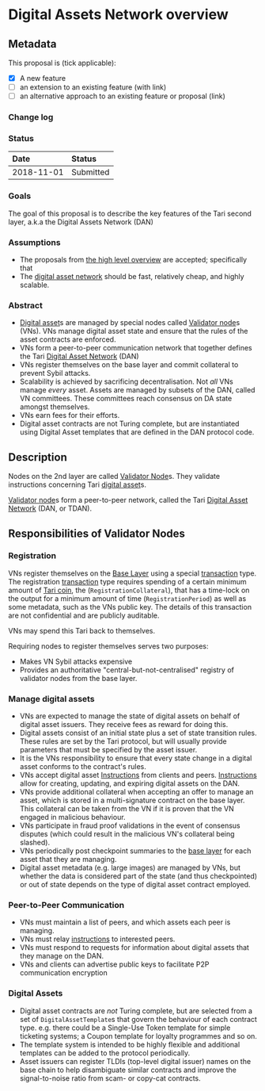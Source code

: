 # Digital Assets Network overview

## Metadata

This proposal is (tick applicable):

* [x] A new feature
* [ ] an extension to an existing feature (with link)
* [ ] an alternative approach to an existing feature or proposal (link)

### Change log

### Status

| Date       | Status    |
|:-----------|:----------|
| 2018-11-01 | Submitted |

### Goals

The goal of this proposal is to describe the key features of the Tari second layer, a.k.a the Digital Assets Network (DAN)

### Assumptions

* The proposals from [the high level overview](./181029-overview.md) are accepted; specifically that
* The [digital asset network] should be fast, relatively cheap, and highly scalable.

### Abstract


* [Digital asset]s are managed by special nodes called [Validator node]s (VNs). VNs manage digital asset state and ensure
  that the rules of the asset contracts are enforced.
* VNs form a peer-to-peer communication network that together defines the Tari [Digital Asset Network] (DAN)
* VNs register themselves on the base layer and commit collateral to prevent Sybil attacks.
* Scalability is achieved by sacrificing decentralisation. Not *all* VNs manage *every* asset. Assets are managed by
  subsets of the DAN, called VN committees. These committees reach consensus on DA state amongst themselves.
* VNs earn fees for their efforts.
* Digital asset contracts are not Turing complete, but are instantiated using Digital Asset templates that are defined
  in the DAN protocol code.

## Description

Nodes on the 2nd layer are called [Validator Node]s. They validate instructions concerning Tari [digital asset]s.

[Validator node]s form a peer-to-peer network, called the Tari [Digital Asset Network] (DAN, or TDAN).

## Responsibilities of Validator Nodes

### Registration

VNs register themselves on the [Base Layer] using a special [transaction] type. The registration [transaction] type
requires spending of a certain minimum amount of [Tari coin], the (`RegistrationCollateral`), that has a time-lock on the
output for a minimum amount of time (`RegistrationPeriod`) as well as some metadata, such as the VNs public key. The
details of this transaction are not confidential and are publicly auditable.

VNs may spend this Tari back to themselves.

Requiring nodes to register themselves serves two purposes:
* Makes VN Sybil attacks expensive
* Provides an authoritative "central-but-not-centralised" registry of validator nodes from the base layer.

### Manage digital assets

* VNs are expected to manage the state of digital assets on behalf of digital asset issuers. They receive fees as reward
for doing this.
* Digital assets consist of an initial state plus a set of state transition rules. These rules are set by the Tari
  protocol, but will usually provide parameters that must be specified by the asset issuer.
* It is the VNs responsibility to ensure that every state change in a digital asset conforms to the contract's rules.
* VNs accept digital asset [Instructions] from clients and peers. [Instructions] allow for creating, updating, and
  expiring digital assets on the DAN.
* VNs provide additional collateral when accepting an offer to manage an asset, which is stored in a multi-signature
  contract on the base layer. This collateral can be taken from the VN if it is proven that the VN engaged in
  malicious behaviour.
* VNs participate in fraud proof validations in the event of consensus disputes (which could result in the malicious VN's
  collateral being slashed).
* VNs periodically post checkpoint summaries to the [base layer] for each asset that they are managing.
* Digital asset metadata (e.g. large images) are managed by VNs, but whether the data is considered part of the state
  (and thus checkpointed) or out of state depends on the type of digital asset contract employed.

### Peer-to-Peer Communication

* VNs must maintain a list of peers, and which assets each peer is managing.
* VNs must relay [instructions] to interested peers.
* VNs must respond to requests for information about digital assets that they manage on the DAN.
* VNs and clients can advertise public keys to facilitate P2P communication encryption


### Digital Assets

* Digital asset contracts are *not* Turing complete, but are selected from a set of `DigitalAssetTemplate`s that govern
  the behaviour of each contract type. e.g. there could be a Single-Use Token template for simple ticketing systems; a
  Coupon template for loyalty programmes and so on.
* The template system is intended to be highly flexible and additional templates can be added to the protocol periodically.
* Asset issuers can register TLDIs (top-level digital issuer) names on the base chain to help disambiguate similar
  contracts and improve the signal-to-noise ratio from scam- or copy-cat contracts.

[base layer]: ../Glossary.md#base-layer
[digital asset]: ../Glossary.md#digital-asset
[validator node]: ../Glossary.md#validator-node
[digital asset network]: ../Glossary.md#digital-asset-network
[transaction]: ../Glossary.md#transaction
[tari coin]: ../Glossary.md#tari-coin
[instructions]: ../Glossary.md#instructions